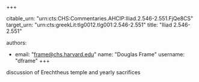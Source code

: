 +++


citable_urn: "urn:cts:CHS:Commentaries.AHCIP:Iliad.2.546-2.551.FjQe8CS"
target_urn: "urn:cts:greekLit:tlg0012.tlg001:2.546-2.551"
title: "Iliad 2.546-2.551"

authors:
- email: "frame@chs.harvard.edu"
  name: "Douglas Frame"
  username: "dframe"
+++

<p>discussion of Erechtheus temple and yearly sacrifices</p>